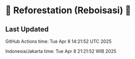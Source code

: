 
# 🌳 Reforestation (Reboisasi) 🌲

## Last Updated

GitHub Actions time: Tue Apr  8 14:21:52 UTC 2025

Indonesia/Jakarta time: Tue Apr  8 21:21:52 WIB 2025
